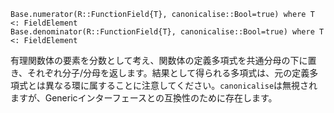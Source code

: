 ```
Base.numerator(R::FunctionField{T}, canonicalise::Bool=true) where T <: FieldElement
Base.denominator(R::FunctionField{T}, canonicalise::Bool=true) where T <: FieldElement
```

有理関数体の要素を分数として考え、関数体の定義多項式を共通分母の下に置き、それぞれ分子/分母を返します。結果として得られる多項式は、元の定義多項式とは異なる環に属することに注意してください。`canonicalise`は無視されますが、Genericインターフェースとの互換性のために存在します。
